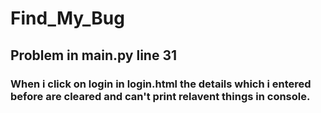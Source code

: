 # Find_My_Bug

## Problem in main.py line 31
### When i click on login in login.html the details which i entered before are cleared and can't print relavent things in console. 
